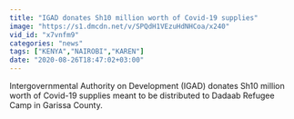 ```yaml
---
title: "IGAD donates Sh10 million worth of Covid-19 supplies"
image: "https://s1.dmcdn.net/v/SPQdH1VEzuHdNHCoa/x240"
vid_id: "x7vnfm9"
categories: "news"
tags: ["KENYA","NAIROBI","KAREN"]
date: "2020-08-26T18:47:02+03:00"
---
```

Intergovernmental Authority on Development (IGAD) donates Sh10 million worth of Covid-19 supplies meant to be distributed to Dadaab Refugee Camp in Garissa County.
